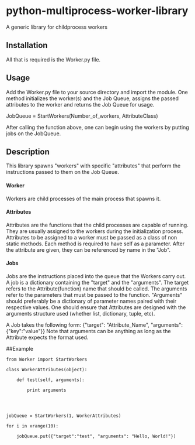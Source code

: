 # python-multiprocess-worker-library
A generic library for childprocess workers


## Installation
All that is required is the Worker.py file.


## Usage
Add the Worker.py file to your source directory and import the module. 
One method initializes the worker(s) and the Job Queue, assigns the passed attributes to the worker and returns the Job Queue for usage. 

JobQueue = StartWorkers(Number_of_workers, AttributeClass)

After calling the function above, one can begin using the workers by putting jobs on the JobQueue. 


## Description
This library spawns "workers" with specific "attributes" that perform the instructions passed to them on the Job Queue. 

#### Worker
Workers are child processes of the main process that spawns it. 

#### Attributes
Attributes are the functions that the child processes are capable of running. They are usually assigned to the workers during the initialization process. Attributes to be assigned to a worker must be passed as a class of non static methods. Each method is required to have self as a parameter. After the attribute are given, they can be referenced by name in the "Job".

#### Jobs
Jobs are the instructions placed into the queue that the Workers carry out. A job is a dictionary containing the "target" and the "arguments". 
The target refers to the Attribute(function) name that should be called. 
The arguments refer to the parameters that must be passed to the function. "Arguments" should preferably be a dictionary of parameter names paired with their respective values. One should ensure that Attributes are designed with the arguments structure used (whether list, dictionary, tuple, etc).

A Job takes the following form:  {"target": "Attribute_Name", "arguments":{"key":"value"}}
Note that arguments can be anything as long as the Attribute expects the format used. 

##Example


```
from Worker import StartWorkers

class WorkerAttributes(object):

	def test(self, arguments):
	
		print arguments




jobQueue = StartWorkers(1, WorkerAttributes)

for i in xrange(10):

    jobQueue.put({"target":"test", "arguments": "Hello, World!"})

```
